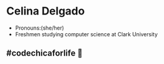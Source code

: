 <h1>Celina Delgado </h1>
<ul>
  <li>Pronouns:(she/her)</li>
  <li>Freshmen studying computer science at Clark University</li>
</ul>
   
<h2>#codechicaforlife 💜</h2>
